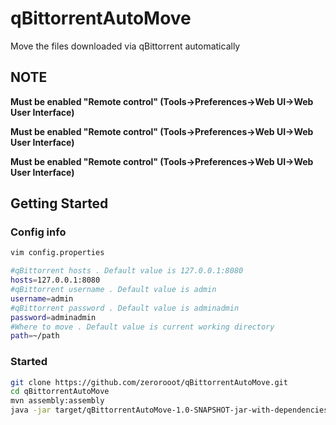 # qBittorrentAutoMove

Move the files downloaded via qBittorrent automatically

## NOTE
**Must be enabled "Remote control" (Tools->Preferences->Web UI->Web User Interface)**

**Must be enabled "Remote control" (Tools->Preferences->Web UI->Web User Interface)**

**Must be enabled "Remote control" (Tools->Preferences->Web UI->Web User Interface)**

## Getting Started
### Config info
```bash
vim config.properties
```
```bash
#qBittorrent hosts . Default value is 127.0.0.1:8080 
hosts=127.0.0.1:8080
#qBittorrent username . Default value is admin
username=admin
#qBittorrent password . Default value is adminadmin
password=adminadmin
#Where to move . Default value is current working directory 
path=~/path
```
### Started
```bash
git clone https://github.com/zerorooot/qBittorrentAutoMove.git
cd qBittorrentAutoMove
mvn assembly:assembly
java -jar target/qBittorrentAutoMove-1.0-SNAPSHOT-jar-with-dependencies.jar config.properties
```
